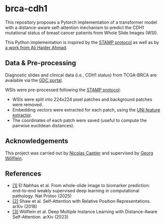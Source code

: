 # brca-cdh1

This repository proposes a Pytorch implementation of a transformer model with a distance-aware self-attention mechanism to predict the CDH1 mutational status of breast cancer patients from Whole Slide Images (WSI).

This Python implementation is inspired by the [STAMP protocol](https://github.com/KatherLab/STAMP) as well as by [a work from Ali Haider Ahmad](https://github.com/AliHaiderAhmad001/Self-Attention-with-Relative-Position-Representations).

## Data & Pre-processing
Diagnostic slides and clinical data (i.e., CDH1 status) from TCGA-BRCA are available via the [GDC portal](https://portal.gdc.cancer.gov/projects/TCGA-BRCA).

WSIs were pre-processed following the [STAMP protocol](https://github.com/KatherLab/STAMP):

* WSIs were split into 224x224 pixel patches and background patches were removed.
* Embedding vectors were extracted for each patch, using the [UNI feature extractor](https://huggingface.co/MahmoodLab/UNI).
* The coordinates of each patch were saved (useful to compute the pairwise euclidean distances).

## Acknowledgements

This project was carried out by [Nicolas Captier](https://ncaptier.github.io/) and supervised by [Georg Wölflein](https://georg.woelflein.eu/).

## References

* [[1]](https://doi.org/10.1038/s41596-024-01047-2) El Nahhas et al. From whole-slide image to biomarker prediction: end-to-end weakly supervised deep learning in computational pathology. Nat Protoc (2025)
* [[2]](https://arxiv.org/abs/1803.02155) Shaw et al. Self-Attention with Relative Position Representations. arXiv (2018)
* [[3]](https://arxiv.org/abs/2305.10552) Wölflein et al. Deep Multiple Instance Learning with Distance-Aware Self-Attention. arXiv (2023)
